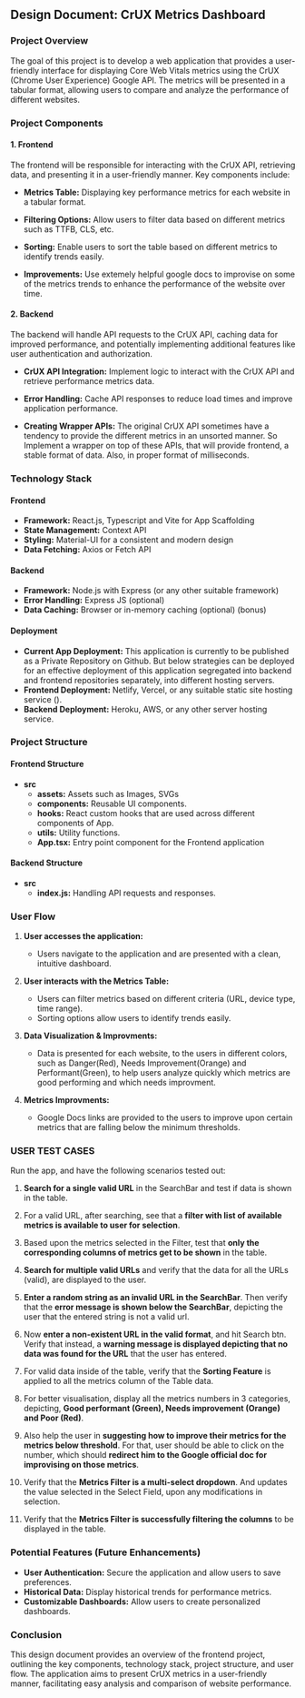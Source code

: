 ## Design Document: CrUX Metrics Dashboard

### Project Overview

The goal of this project is to develop a web application that provides a user-friendly interface for displaying Core Web Vitals metrics using the CrUX (Chrome User Experience) Google API. The metrics will be presented in a tabular format, allowing users to compare and analyze the performance of different websites.

### Project Components

#### 1. Frontend

The frontend will be responsible for interacting with the CrUX API, retrieving data, and presenting it in a user-friendly manner. Key components include:

- **Metrics Table:** Displaying key performance metrics for each website in a tabular format.

- **Filtering Options:** Allow users to filter data based on different metrics such as TTFB, CLS, etc.

- **Sorting:** Enable users to sort the table based on different metrics to identify trends easily.

- **Improvements:** Use extemely helpful google docs to improvise on some of the metrics trends to enhance the performance of the website over time.

#### 2. Backend

The backend will handle API requests to the CrUX API, caching data for improved performance, and potentially implementing additional features like user authentication and authorization.

- **CrUX API Integration:** Implement logic to interact with the CrUX API and retrieve performance metrics data.

- **Error Handling:** Cache API responses to reduce load times and improve application performance.

- **Creating Wrapper APIs:** The original CrUX API sometimes have a tendency to provide the different metrics in an unsorted manner. So Implement a wrapper on top of these APIs, that will provide frontend, a stable format of data. Also, in proper format of milliseconds.

### Technology Stack

#### Frontend

- **Framework:** React.js, Typescript and Vite for App Scaffolding
- **State Management:** Context API
- **Styling:** Material-UI for a consistent and modern design
- **Data Fetching:** Axios or Fetch API

#### Backend

- **Framework:** Node.js with Express (or any other suitable framework)
- **Error Handling:** Express JS (optional)
- **Data Caching:** Browser or in-memory caching (optional) (bonus)

#### Deployment

- **Current App Deployment:** This application is currently to be published as a Private Repository on Github. But below strategies can be deployed for an effective deployment of this application segregated into backend and frontend repositories separately, into different hosting servers.
- **Frontend Deployment:** Netlify, Vercel, or any suitable static site hosting service ().
- **Backend Deployment:** Heroku, AWS, or any other server hosting service.

### Project Structure

#### Frontend Structure

- **src**
  - **assets:** Assets such as Images, SVGs
  - **components:** Reusable UI components.
  - **hooks:** React custom hooks that are used across different components of App.
  - **utils:** Utility functions.
  - **App.tsx:** Entry point component for the Frontend application

#### Backend Structure

- **src**
  - **index.js:** Handling API requests and responses.

### User Flow

1. **User accesses the application:**

   - Users navigate to the application and are presented with a clean, intuitive dashboard.

2. **User interacts with the Metrics Table:**

   - Users can filter metrics based on different criteria (URL, device type, time range).
   - Sorting options allow users to identify trends easily.

3. **Data Visualization & Improvments:**

   - Data is presented for each website, to the users in different colors, such as Danger(Red), Needs Improvement(Orange) and Performant(Green), to help users analyze quickly which metrics are good performing and which needs improvment.

4. **Metrics Improvments:**
   - Google Docs links are provided to the users to improve upon certain metrics that are falling below the minimum thresholds.

### USER TEST CASES

Run the app, and have the following scenarios tested out:

1. **Search for a single valid URL** in the SearchBar and test if data is shown in the table.

2. For a valid URL, after searching, see that a **filter with list of available metrics is available to user for selection**.

3. Based upon the metrics selected in the Filter, test that **only the corresponding columns of metrics get to be shown** in the table.

4. **Search for multiple valid URLs** and verify that the data for all the URLs (valid), are displayed to the user.

5. **Enter a random string as an invalid URL in the SearchBar**. Then verify that the **error message is shown below the SearchBar**, depicting the user that the entered string is not a valid url.

6. Now **enter a non-existent URL in the valid format**, and hit Search btn. Verify that instead, a **warning message is displayed depicting that no data was found for the URL** that the user has entered.

7. For valid data inside of the table, verify that the **Sorting Feature** is applied to all the metrics column of the Table data.

8. For better visualisation, display all the metrics numbers in 3 categories, depicting, **Good performant (Green), Needs improvement (Orange) and Poor (Red)**.

9. Also help the user in **suggesting how to improve their metrics for the metrics below threshold**. For that, user should be able to click on the number, which should **redirect him to the Google official doc for improvising on those metrics**.

10. Verify that the **Metrics Filter is a multi-select dropdown**. And updates the value selected in the Select Field, upon any modifications in selection.

11. Verify that the **Metrics Filter is successfully filtering the columns** to be displayed in the table.

### Potential Features (Future Enhancements)

- **User Authentication:** Secure the application and allow users to save preferences.
- **Historical Data:** Display historical trends for performance metrics.
- **Customizable Dashboards:** Allow users to create personalized dashboards.

### Conclusion

This design document provides an overview of the frontend project, outlining the key components, technology stack, project structure, and user flow. The application aims to present CrUX metrics in a user-friendly manner, facilitating easy analysis and comparison of website performance.
